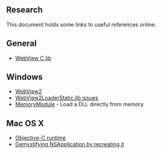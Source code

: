 ## Research

This document holds some links to useful references online.

## General

- [WebView C lib](https://github.com/webview/webview/blob/master/webview.h)


## Windows

- [WebView2](https://learn.microsoft.com/en-us/microsoft-edge/webview2/)
- [WebView2LoaderStatic.lib issues](https://github.com/MicrosoftEdge/WebView2Feedback/issues/2462)
- [MemoryModule](https://forum.nim-lang.org/t/6554) - Load a DLL directly from memory


## Mac OS X

- [Objective-C runtime](https://github.com/jangko/objc)
- [Demystifying NSApplication by recreating it](https://www.cocoawithlove.com/2009/01/demystifying-nsapplication-by.html)